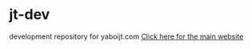 # jt-dev
development repository for yaboijt.com
[Click here for the main website](https://yaboijt.com)